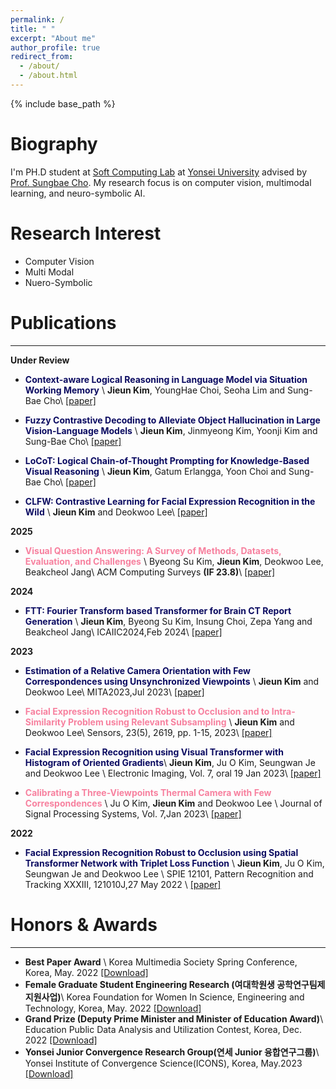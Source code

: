 ```yaml
---
permalink: /
title: " "
excerpt: "About me"
author_profile: true
redirect_from: 
  - /about/
  - /about.html
---
```

{% include base_path %}

<!-- News
====
<hr/>

 🙏 **CLFW: Contrastive Learning for Facial Expression Recognition in the Wild**, sumitted
{: .notice} -->


Biography
======

I'm PH.D student at [Soft Computing Lab](https://sites.google.com/view/yssclab/home) at [Yonsei University](https://graduate.yonsei.ac.kr/) advised by [Prof. Sungbae Cho](https://sclab.yonsei.ac.kr/people). My research focus is on computer vision, multimodal learning, and neuro-symbolic AI.

<!-- I received my M.S and B.S in Computer Engineering from [Keimyung University](https://kmu.ac.kr/uni/main/main.jsp), where I was advised by [Prof. Deokwoo Lee](https://sites.google.com/view/dwoolee/deokwoo-lee).  -->

<!-- My research interest lies in applied machine learning, which aims to develop practical ML solutions for real-world applications. I have covered a wide range of data types (e.g., matrix/tensor, text, graph, time series), tasks (e.g., classification, outcome prediction, anomaly detection, retrieval, data generation), and domains (e.g., healthcare, manufacturing, recommender systems). -->

Research Interest
======
* Computer Vision 
* Multi Modal 
* Nuero-Symbolic

<!-- Publications
======
  <ul>{% for post in site.publications %}
    {% include archive-single-cv.html %}
  {% endfor %}</ul> -->



Publications
======
<hr/>

**Under Review**

* <span style="color:#0B0B61">**Context-aware Logical Reasoning in Language Model via Situation Working Memory**</span> \\
**Jieun Kim**, YoungHae Choi, Seoha Lim and Sung-Bae Cho\\
[[paper]]()

* <span style="color:#0B0B61">**Fuzzy Contrastive Decoding to Alleviate Object Hallucination in Large Vision-Language Models**</span> \\
**Jieun Kim**, Jinmyeong Kim, Yoonji Kim and Sung-Bae Cho\\
[[paper]]()

* <span style="color:#0B0B61">**LoCoT: Logical Chain-of-Thought Prompting for Knowledge-Based Visual Reasoning**</span> \\
**Jieun Kim**, Gatum Erlangga, Yoon Choi and Sung-Bae Cho\\
[[paper]]()

* <span style="color:#0B0B61">**CLFW: Contrastive Learning for Facial Expression Recognition in the Wild**</span> \\
**Jieun Kim** and Deokwoo Lee\\
[[paper]]()





**2025**
* <span style="color:#F7819F">**Visual Question Answering: A Survey of Methods, Datasets, Evaluation, and Challenges**</span> \\
Byeong Su Kim, **Jieun Kim**, Deokwoo Lee, Beakcheol Jang\\
ACM Computing Surveys **(IF 23.8)**\\
[[paper]](http://lilly9928.github.io/files/paper_vqasurvey.pdf)

**2024**
* <span style="color:#0B0B61">**FTT: Fourier Transform based Transformer for Brain CT Report Generation**</span> \\
**Jieun Kim**, Byeong Su Kim, Insung Choi, Zepa Yang and Beakcheol Jang\\
ICAIIC2024,Feb 2024\\
[[paper]](http://lilly9928.github.io/files/paper_FTT.pdf)

**2023**

* <span style="color:#0B0B61">**Estimation of a Relative Camera Orientation with Few Correspondences using Unsynchronized Viewpoints**</span> \\
**Jieun Kim** and Deokwoo Lee\\
MITA2023,Jul 2023\\
[[paper]](http://lilly9928.github.io/files/paper1.pdf)

* <span style="color:#F7819F">**Facial Expression Recognition Robust to Occlusion and to Intra-Similarity Problem using Relevant Subsampling**</span> \\
**Jieun Kim** and Deokwoo Lee\\
Sensors, 23(5), 2619, pp. 1-15, 2023\\
[[paper]](http://lilly9928.github.io/files/paper2.pdf)

* <span style="color:#0B0B61">**Facial Expression Recognition using Visual Transformer with Histogram of Oriented Gradients**</span>\\
**Jieun Kim**, Ju O Kim, Seungwan Je and Deokwoo Lee \\
Electronic Imaging, Vol. 7, oral 19 Jan 2023\\
[[paper]](http://lilly9928.github.io/files/paper3.pdf)

* <span style="color:#F7819F">**Calibrating a Three-Viewpoints Thermal Camera with Few Correspondences**</span> \\
Ju O Kim, **Jieun Kim** and Deokwoo Lee \\
Journal of Signal Processing Systems, Vol. 7,Jan 2023\\
[[paper]](http://lilly9928.github.io/files/paper4.pdf)

**2022**

* <span style="color:#0B0B61">**Facial Expression Recognition Robust to Occlusion using Spatial Transformer Network with Triplet Loss Function**</span> \\
**Jieun Kim**, Ju O Kim, Seungwan Je and Deokwoo Lee \\
SPIE 12101, Pattern Recognition and Tracking XXXIII, 121010J,27 May 2022 \\
[[paper]](http://lilly9928.github.io/files/paper5.pdf)


<!-- Domestic
------------


**2023** 
**2022** 
**2021**  -->

<!-- 
Education
======
<hr/>

* B.S. in Computer Engineering, Keimyung University,Deagu 2017 - 2021
* M.S. in Computer Engineering, Keimyung University,Deagu 2021 - 2023
* Ph.D in  Information Systems, Yonsei University,Seoul 2023 - 2024
* **Ph.D in AI graduate school, Yonsei University,Seoul 2024 - current** -->

<!-- Projects
======
* : Research Student
  * Github University
  * Duties included: Tagging issues
  * Supervisor: Professor Git

* Fall 2015: Research Assistant
  * Github University
  * Duties included: Merging pull requests
  * Supervisor: Professor Hub -->
  


Honors & Awards
======
<hr/>

* **Best Paper Award** \\
Korea Multimedia Society Spring Conference, Korea, May. 2022 [[Download]](http://lilly9928.github.io/files/honors1.pdf)
* **Female Graduate Student Engineering Research (여대학원생 공학연구팀제 지원사업)**\\
Korea Foundation for Women In Science, Engineering and Technology, Korea, May. 2022 [[Download]](http://lilly9928.github.io/files/honors2.pdf)
* **Grand Prize (Deputy Prime Minister and Minister of Education Award)**\\
Education Public Data Analysis and Utilization Contest, Korea, Dec. 2022 [[Download]](http://lilly9928.github.io/files/honors3.pdf)
* **Yonsei Junior Convergence Research Group(연세 Junior 융합연구그룹)**\\
Yonsei Institute of Convergence Science(ICONS), Korea, May.2023 [[Download]]()


